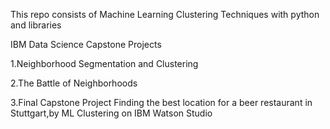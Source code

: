 This repo consists of Machine Learning Clustering Techniques with python and libraries

IBM Data Science Capstone Projects

1.Neighborhood Segmentation and Clustering

2.The Battle of Neighborhoods

3.Final Capstone Project
Finding the best location for a beer restaurant in Stuttgart,by ML Clustering on IBM Watson Studio
